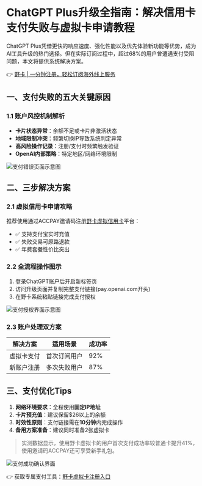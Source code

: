 # ChatGPT Plus升级全指南：解决信用卡支付失败与虚拟卡申请教程

ChatGPT Plus凭借更快的响应速度、强化性能以及优先体验新功能等优势，成为AI工具升级的热门选择。但在实际订阅过程中，超过68%的用户曾遭遇支付受阻问题，本文将提供系统解决方案。

👉 [野卡 | 一分钟注册，轻松订阅海外线上服务](https://bbtdd.com/yeka)

## 一、支付失败的五大关键原因
### 1.1 账户风控机制解析
- **卡片状态异常**：余额不足或卡片非激活状态
- **地域限制冲突**：频繁切换IP导致系统判定异常
- **高风险操作记录**：注册/支付时频繁触发验证
- **OpenAI内部策略**：特定地区/网络环境限制

![支付错误页面示意图](https://bbtdd.com/wp-content/uploads/img/2922290979.webp)

## 二、三步解决方案
### 2.1 虚拟信用卡申请攻略
推荐使用通过ACCPAY邀请码注册[野卡虚拟信用卡](https://bbtdd.com/yeka)平台：
- ✅ 支持支付宝实时充值
- ✅ 失败交易可原路退款
- ✅ 年费套餐性价比突出

### 2.2 全流程操作图示
1. 登录ChatGPT账户后开启新标签页
2. 访问升级页面并复制完整支付链接(pay.openai.com开头)
3. 在野卡系统粘贴链接完成支付授权

![支付授权界面示意图](https://bbtdd.com/wp-content/uploads/img/97425309.webp)

### 2.3 账户处理双方案
| 解决方案 | 适用场景 | 成功率 |
|---------|---------|-------|
| 虚拟卡支付 | 首次订阅用户 | 92% |
| 新账户注册 | 多次失败用户 | 87% |

## 三、支付优化Tips
1. **网络环境要求**：全程使用**固定IP地址**
2. **卡片预充值**：建议保留$26以上的余额
3. **时效性原则**：支付链接需在**10分钟**内完成操作
4. **备用方案准备**：建议同时准备2张虚拟卡

> 实测数据显示，使用野卡虚拟卡的用户首次支付成功率较普通卡提升41%，使用邀请码ACCPAY还可享受新手礼包。

![支付成功确认界面](https://bbtdd.com/wp-content/uploads/img/94834294927.webp)

👉 获取专属支付工具：[野卡虚拟卡注册入口](https://bbtdd.com/yeka)